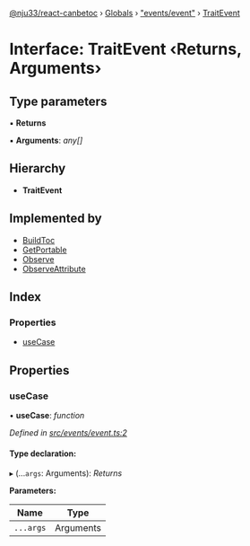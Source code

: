 [@nju33/react-canbetoc](../README.md) › [Globals](../globals.md) › ["events/event"](../modules/_events_event_.md) › [TraitEvent](_events_event_.traitevent.md)

# Interface: TraitEvent ‹**Returns, Arguments**›

## Type parameters

▪ **Returns**

▪ **Arguments**: *any[]*

## Hierarchy

* **TraitEvent**

## Implemented by

* [BuildToc](../classes/_events_build_toc_.buildtoc.md)
* [GetPortable](../classes/_events_get_portable_.getportable.md)
* [Observe](../classes/_events_observe_.observe.md)
* [ObserveAttribute](../classes/_events_observe_attribute_.observeattribute.md)

## Index

### Properties

* [useCase](_events_event_.traitevent.md#usecase)

## Properties

###  useCase

• **useCase**: *function*

*Defined in [src/events/event.ts:2](https://github.com/nju33/react-canbetoc/blob/a20943a/src/events/event.ts#L2)*

#### Type declaration:

▸ (...`args`: Arguments): *Returns*

**Parameters:**

Name | Type |
------ | ------ |
`...args` | Arguments |
